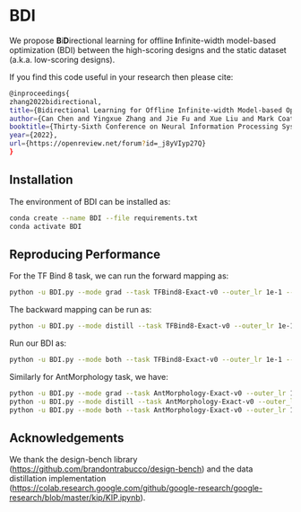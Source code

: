 # BDI
We propose **B**i**D**irectional learning for offline **I**nfinite-width model-based optimization (BDI) between the high-scoring designs and the static dataset (a.k.a. low-scoring designs).

If you find this code useful in your research then please cite:   
```bash
@inproceedings{
zhang2022bidirectional,
title={Bidirectional Learning for Offline Infinite-width Model-based Optimization},
author={Can Chen and Yingxue Zhang and Jie Fu and Xue Liu and Mark Coates},
booktitle={Thirty-Sixth Conference on Neural Information Processing Systems},
year={2022},
url={https://openreview.net/forum?id=_j8yVIyp27Q}
}
``` 

## Installation

The environment of BDI can be installed as:
```bash
conda create --name BDI --file requirements.txt
conda activate BDI
```

## Reproducing Performance

For the TF Bind 8 task, we can run the forward mapping as:
```bash
python -u BDI.py --mode grad --task TFBind8-Exact-v0 --outer_lr 1e-1 --gamma 0.0
```
The backward mapping can be run as:
```bash
python -u BDI.py --mode distill --task TFBind8-Exact-v0 --outer_lr 1e-1 --gamma 0.0
```
Run our BDI as:
```bash
python -u BDI.py --mode both --task TFBind8-Exact-v0 --outer_lr 1e-1 --gamma 0.0
```

Similarly for AntMorphology task, we have:
```bash
python -u BDI.py --mode grad --task AntMorphology-Exact-v0 --outer_lr 1e-3 --gamma 0.001
python -u BDI.py --mode distill --task AntMorphology-Exact-v0 --outer_lr 1e-3 --gamma 0.001
python -u BDI.py --mode both --task AntMorphology-Exact-v0 --outer_lr 1e-3 --gamma 0.001
```

## Acknowledgements
We thank the design-bench library (https://github.com/brandontrabucco/design-bench) and the data distillation implementation (https://colab.research.google.com/github/google-research/google-research/blob/master/kip/KIP.ipynb).
